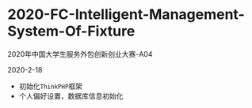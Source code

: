# 2020-FC-Intelligent-Management-System-Of-Fixture

2020年中国大学生服务外包创新创业大赛-A04



2020-2-18

- 初始化`ThinkPHP`框架
- 个人偏好设置，数据库信息初始化